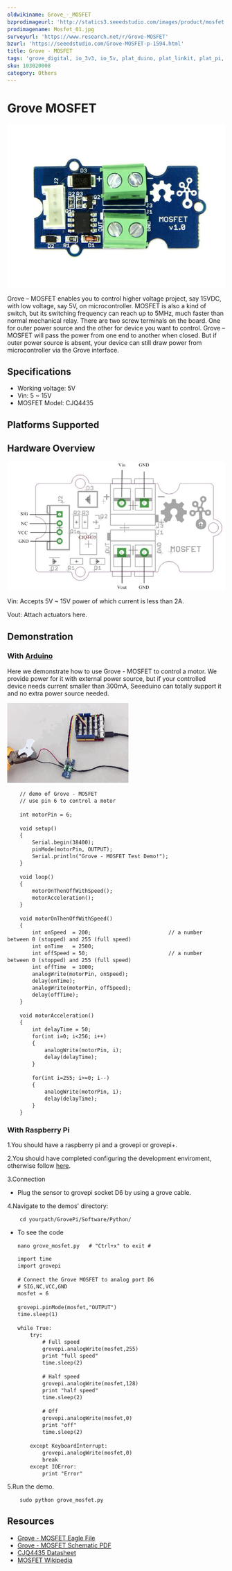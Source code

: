 ```yaml
---
oldwikiname: Grove_-_MOSFET
bzprodimageurl: 'http://statics3.seeedstudio.com/images/product/mosfet.jpg'
prodimagename: Mosfet_01.jpg
surveyurl: 'https://www.research.net/r/Grove-MOSFET'
bzurl: 'https://seeedstudio.com/Grove-MOSFET-p-1594.html'
title: Grove - MOSFET
tags: 'grove_digital, io_3v3, io_5v, plat_duino, plat_linkit, plat_pi, plat_bbg'
sku: 103020008
category: Others
---
```


# Grove MOSFET

![](https://raw.githubusercontent.com/SeeedDocument/Grove-MOSFET/master/img/Mosfet_01.jpg)

Grove – MOSFET enables you to control higher voltage project, say 15VDC, with low voltage, say 5V, on microcontroller. MOSFET is also a kind of switch, but its switching frequency can reach up to 5MHz, much faster than normal mechanical relay. There are two screw terminals on the board. One for outer power source and the other for device you want to control. Grove – MOSFET will pass the power from one end to another when closed. But if outer power source is absent, your device can still draw power from microcontroller via the Grove interface.

## Specifications

* Working voltage: 5V
* Vin: 5 ~ 15V
* MOSFET Model: CJQ4435

## Platforms Supported

## Hardware Overview

![](https://raw.githubusercontent.com/SeeedDocument/Grove-MOSFET/master/img/MOSFET_Interface_Function.jpg)

Vin: Accepts 5V ~ 15V power of which current is less than 2A.

Vout: Attach actuators here.

## Demonstration

### With [Arduino](/Arduino)

Here we demonstrate how to use Grove - MOSFET to control a motor. We provide power for it with external power source, but if your controlled device needs current smaller than 300mA, Seeeduino can totally support it and no extra power source needed.

![](https://raw.githubusercontent.com/SeeedDocument/Grove-MOSFET/master/img/Static_image.gif)

```text
    // demo of Grove - MOSFET
    // use pin 6 to control a motor

    int motorPin = 6;

    void setup()
    {
        Serial.begin(38400);
        pinMode(motorPin, OUTPUT);
        Serial.println("Grove - MOSFET Test Demo!");
    }

    void loop()
    {
        motorOnThenOffWithSpeed();
        motorAcceleration();
    }

    void motorOnThenOffWithSpeed()
    {
        int onSpeed  = 200;                         // a number between 0 (stopped) and 255 (full speed)
        int onTime   = 2500;
        int offSpeed = 50;                          // a number between 0 (stopped) and 255 (full speed)
        int offTime  = 1000;
        analogWrite(motorPin, onSpeed);
        delay(onTime);
        analogWrite(motorPin, offSpeed);
        delay(offTime);
    }

    void motorAcceleration()
    {
        int delayTime = 50;
        for(int i=0; i<256; i++)
        {
            analogWrite(motorPin, i);
            delay(delayTime);
        }

        for(int i=255; i>=0; i--)
        {
            analogWrite(motorPin, i);
            delay(delayTime);
        }
    }
```

### With Raspberry Pi

1.You should have a raspberry pi and a grovepi or grovepi+.

2.You should have completed configuring the development enviroment, otherwise follow [here](/GrovePiPlus).

3.Connection

* Plug the sensor to grovepi socket D6 by using a grove cable.

4.Navigate to the demos' directory:

```text
    cd yourpath/GrovePi/Software/Python/
```

* To see the code

  ```text
  nano grove_mosfet.py   # "Ctrl+x" to exit #
  ```

  ```text
  import time
  import grovepi

  # Connect the Grove MOSFET to analog port D6
  # SIG,NC,VCC,GND
  mosfet = 6

  grovepi.pinMode(mosfet,"OUTPUT")
  time.sleep(1)

  while True:
      try:
          # Full speed
          grovepi.analogWrite(mosfet,255)
          print "full speed"
          time.sleep(2)

          # Half speed
          grovepi.analogWrite(mosfet,128)
          print "half speed"
          time.sleep(2)

          # Off
          grovepi.analogWrite(mosfet,0)
          print "off"
          time.sleep(2)

      except KeyboardInterrupt:
          grovepi.analogWrite(mosfet,0)
          break
      except IOError:
          print "Error"
  ```

5.Run the demo.

```text
    sudo python grove_mosfet.py
```

## Resources

* [Grove - MOSFET Eagle File](https://raw.githubusercontent.com/SeeedDocument/Grove-MOSFET/master/res/Grove-MOSFET_Eagle_File.zip)
* [Grove - MOSFET Schematic PDF](https://github.com/SeeedDocument/Grove-MOSFET/raw/master/res/Grove%20-%20MOSFET%20.pdf)
* [CJQ4435 Datasheet](https://raw.githubusercontent.com/SeeedDocument/Grove-MOSFET/master/res/CJQ4435.pdf)
* [MOSFET Wikipedia](http://en.wikipedia.org/wiki/MOSFET)


